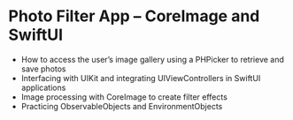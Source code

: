 # Photo Filter App – CoreImage and SwiftUI

- How to access the user’s image gallery using a PHPicker to retrieve and save photos
- Interfacing with UIKit and integrating UIViewControllers in SwiftUI applications
- Image processing with CoreImage to create filter effects
- Practicing ObservableObjects and EnvironmentObjects
